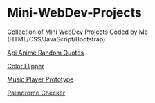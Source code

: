 # Mini-WebDev-Projects
Collection of Mini WebDev Projects Coded by Me (HTML/CSS/JavaScript/Bootstrap)


[Api Anime Random Quotes](https://princedhamecha.github.io/Mini-WebDev-Projects/Anime%20Api%20Project/)

[Color Flipper](princedhamecha.github.io/Mini-WebDev-Projects/Color%20Flipper)

[Music Player Prototype](princedhamecha.github.io/Mini-WebDev-Projects/Project-Music-Player_Prototype)

[Palindrome Checker](princedhamecha.github.io/Mini-WebDev-Projects/Palindrome%20Checker)

